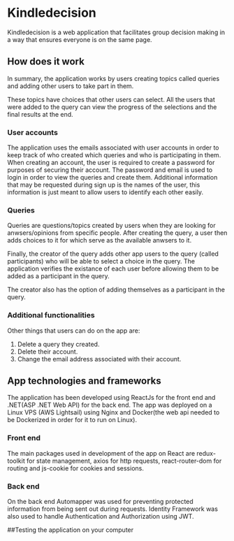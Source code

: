 # Kindledecision
Kindledecision is a web application that facilitates group decision making in a way that ensures everyone is on the same page. 

## How does it work
In summary, the application works by users creating topics called queries and adding other users to take part in them. 

These topics have choices that other users can select. All the users that were added to the query can view the progress of the selections and the final results at the end.

### User accounts
The application uses the emails associated with user accounts in order to keep track of who created which queries and who is participating in them. When creating an account, the user is required to create a password for purposes of securing their account. The password and email is used to login in order to view the queries and create them. Additional information that may be requested during sign up is the names of the user, this information is just meant to allow users to identify each other easily. 

### Queries
Queries are questions/topics created by users when they are looking for anwsers/opinions from specific people. After creating the query, a user then adds choices to it for which serve as the available anwsers to it. 

Finally, the creator of the query adds other app users to the query (called participants) who will be able to select a choice in the query. The application verifies the existance of each user before allowing them to be added as a participant in the query.

The creator also has the option of adding themselves as a participant in the query.

### Additional functionalities
Other things that users can do on the app are:
  1. Delete  a query they created.
  2. Delete their account.
  3. Change the email address associated with their account.

## App technologies and frameworks

The application has been developed using ReactJs for the front end and .NET(ASP .NET Web API) for the back end. The app was deployed on a Linux VPS (AWS Lightsail) using Nginx and Docker(the web api needed to be Dockerized in order for it to run on Linux). 

### Front end
The main packages used in development of the app on React are redux-toolkit for state management, axios for http requests, react-router-dom for
routing and js-cookie for cookies and sessions.

### Back end
On the back end Automapper was used for preventing protected information from being sent out during requests. Identity Framework was also used to handle Authentication and Authorization using JWT.  

##Testing the application on your computer
 

